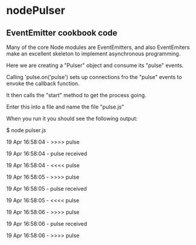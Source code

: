 # nodePulser
## EventEmitter cookbook code

Many of the core Node modules are EventEmitters, and also EventEmiters make an excellent
skeleton to implement asynchronous programming.

Here we are creating a "Pulser" object and consume its "pulse" events.

Calling 'pulse.on('pulse') sets up connections fro the "pulse" events to envoke the callback function.

It then calls the "start" method to get the process going.

Enter this into a file and name the file "pulse.js"

When you run it you should see the following output:

$ node pulser.js

19 Apr 16:58:04 - >>>> pulse

19 Apr 16:58:04 - pulse received

19 Apr 16:58:04 - <<<< pulse

19 Apr 16:58:05 - >>>> pulse

19 Apr 16:58:05 - pulse received

19 Apr 16:58:05 - <<<< pulse

19 Apr 16:58:06 - >>>> pulse

19 Apr 16:58:06 - pulse received

19 Apr 16:58:06 - >>>> pulse

